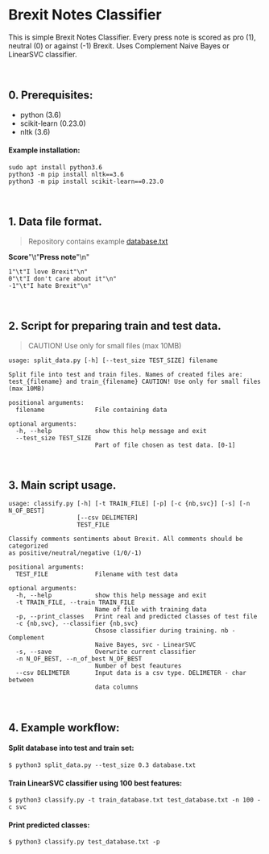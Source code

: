 # Brexit Notes Classifier

This is simple Brexit Notes Classifier. Every press note is scored as pro (1), neutral (0) or against (-1) Brexit. Uses Complement Naive Bayes or LinearSVC classifier.

<br>

## 0. Prerequisites:

- python (3.6)
- scikit-learn (0.23.0)
- nltk (3.6)

#### Example installation:

```
sudo apt install python3.6
python3 -m pip install nltk==3.6
python3 -m pip install scikit-learn==0.23.0
```
<br>

## 1. Data file format.
>Repository contains example [database.txt](database.txt)

**Score**"\t"**Press note**"\n"
```
1"\t"I love Brexit"\n"
0"\t"I don't care about it"\n"
-1"\t"I hate Brexit"\n"
```

<br>

## 2. Script for preparing train and test data.
>CAUTION! Use only for small files (max 10MB)

```
usage: split_data.py [-h] [--test_size TEST_SIZE] filename

Split file into test and train files. Names of created files are:
test_{filename} and train_{filename} CAUTION! Use only for small files (max 10MB)

positional arguments:
  filename              File containing data

optional arguments:
  -h, --help            show this help message and exit
  --test_size TEST_SIZE
                        Part of file chosen as test data. [0-1]
```                        
<br>

## 3. Main script usage.

```
usage: classify.py [-h] [-t TRAIN_FILE] [-p] [-c {nb,svc}] [-s] [-n N_OF_BEST]
                   [--csv DELIMETER]
                   TEST_FILE

Classify comments sentiments about Brexit. All comments should be categorized
as positive/neutral/negative (1/0/-1)

positional arguments:
  TEST_FILE             Filename with test data

optional arguments:
  -h, --help            show this help message and exit
  -t TRAIN_FILE, --train TRAIN_FILE
                        Name of file with training data
  -p, --print_classes   Print real and predicted classes of test file
  -c {nb,svc}, --classifier {nb,svc}
                        Chsose classifier during training. nb - Complement
                        Naive Bayes, svc - LinearSVC
  -s, --save            Overwrite current classifier
  -n N_OF_BEST, --n_of_best N_OF_BEST
                        Number of best feautures
  --csv DELIMETER       Input data is a csv type. DELIMETER - char between
                        data columns
```
<br>

## 4. Example workflow:

#### Split database into test and train set:
```
$ python3 split_data.py --test_size 0.3 database.txt
```

#### Train LinearSVC classifier using 100 best features:
```
$ python3 classify.py -t train_database.txt test_database.txt -n 100 -c svc
```

#### Print predicted classes:
```
$ python3 classify.py test_database.txt -p
```
